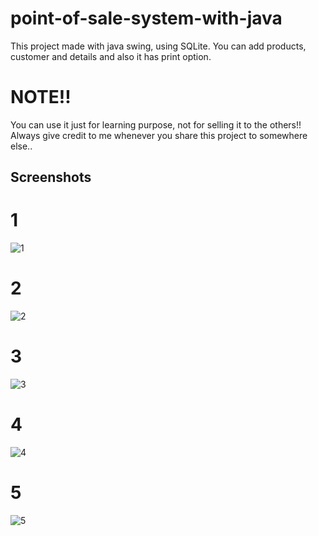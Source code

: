 # point-of-sale-system-with-java
This project made with java swing, using SQLite. You can add products, customer and details and also it has print option.

# NOTE!!
You can use it just for learning purpose, not for selling it to the others!!
Always give credit to me whenever you share this project to somewhere else..

## Screenshots
# 1
![1](https://user-images.githubusercontent.com/28158590/107152408-7b008600-6989-11eb-8edb-47419583b7d9.png)
# 2
![2](https://user-images.githubusercontent.com/28158590/107152409-7c31b300-6989-11eb-856f-dedbfa767268.png)
# 3
![3](https://user-images.githubusercontent.com/28158590/107152410-7cca4980-6989-11eb-8f7c-6b992b4ad281.png)
# 4
![4](https://user-images.githubusercontent.com/28158590/107152411-7cca4980-6989-11eb-8591-2814bb4706db.png)
# 5
![5](https://user-images.githubusercontent.com/28158590/107152412-7d62e000-6989-11eb-91cd-93b2e1ba169d.png)
